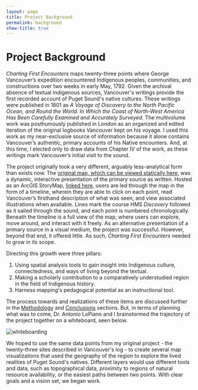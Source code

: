 ```yaml
---
layout: page
title: Project Background
permalink: background
show-title: true
---
```

# Project Background
*Charting First Encounters* maps twenty-three points where George Vancouver’s expedition encountered Indigenous peoples, communities, and constructions over two weeks in early May, 1792. Given the archival absence of textual Indigenous sources, Vancouver's writings provide the first recorded account of Puget Sound's native cultures. These writings were published in 1801 as *A Voyage of Discovery to the North Pacific Ocean, and Round the World: In Which the Coast of North-West America Has Been Carefully Examined and Accurately Surveyed.* The multivolume work was posthumously published in London as an organized and edited iteration of the original logbooks Vancouver kept on his voyage. I used this work as my near-exclusive source of information because it alone contains Vancouver’s authentic, primary accounts of his Native encounters. And, at this time, I elected only to draw data from Chapter IV of the work, as these writings mark Vancouver’s initial visit to the sound.

The project originally took a very different, arguably less-analytical form than exists now. The [original map, which can be viewed statically here](https://christian-egan.github.io/charting-first-encounters/oldmap), was a dynamic, interactive presentation of the primary source as written. Hosted as an ArcGIS StoryMap, [linked here](https://storymaps.arcgis.com/stories/d2d4a5c3bbce4261ab80ffc8bb491a2a), users are led through the map in the form of a timeline, wherein they are able to click on each point, read Vancouver’s firsthand description of what was seen, and view associated illustrations when available. Lines mark the course HMS *Discovery* followed as it sailed through the sound, and each point is numbered chronologically. Beneath the timeline is a full view of the map, where users can explore, move around, and interact with it freely. As an alternative presentation of a primary source in a visual medium, the project was successful. However, beyond that end, it offered little. As such, *Charting First Encounters* needed to grow in its scope.

Directing this growth were three pillars:
1. Using spatial analysis tools to gain insight into Indigenous culture, connectedness, and ways of living beyond the textual.
2. Making a scholarly contribution to a comparatively understudied region in the field of Indigenous history.
3. Harness mapping's pedagogical potential as an instructional tool.

The process towards and realizations of these items are discussed further in the [Methodology](https://christian-egan.github.io/charting-first-encounters/methodology) and [Conclusions](https://christian-egan.github.io/charting-first-encounters/conclusions) sections. But, in terms of planning what was to come, Dr. Antonio LoPiano and I brainstormed the trajectory of the project together on a whiteboard, seen below.

![whiteboarding](https://github.com/user-attachments/assets/f1b9aeea-fe2e-48ea-ab05-1e4d7d697090)

We hoped to use the same data points from my original project - the twenty-three sites described in Vancouver's log - to create several map visualizations that used the geography of the region to explore the lived realities of Puget Sound's natives. Different layers would use different tools and data, such as topographical data, proximity to regions of natural resource availability, or the easiest paths between two points. With clear goals and a vision set, we began work.
